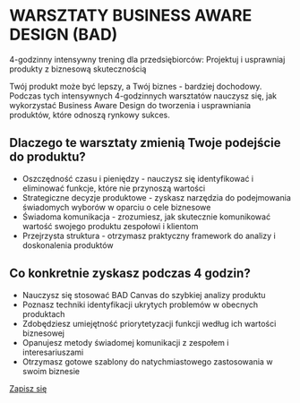 # WARSZTATY BUSINESS AWARE DESIGN (BAD)
4-godzinny intensywny trening dla przedsiębiorców: Projektuj i usprawniaj produkty z biznesową skutecznością

Twój produkt może być lepszy, a Twój biznes - bardziej dochodowy. Podczas tych intensywnych 4-godzinnych warsztatów nauczysz się, jak wykorzystać Business Aware Design do tworzenia i usprawniania produktów, które odnoszą rynkowy sukces.

## Dlaczego te warsztaty zmienią Twoje podejście do produktu?

 - Oszczędność czasu i pieniędzy - nauczysz się identyfikować i eliminować funkcje, które nie przynoszą wartości
 - Strategiczne decyzje produktowe - zyskasz narzędzia do podejmowania świadomych wyborów w oparciu o cele biznesowe
 - Świadoma komunikacja - zrozumiesz, jak skutecznie komunikować wartość swojego produktu zespołowi i klientom
 - Przejrzysta struktura - otrzymasz praktyczny framework do analizy i doskonalenia produktów
 
## Co konkretnie zyskasz podczas 4 godzin?

- Nauczysz się stosować BAD Canvas do szybkiej analizy produktu
- Poznasz techniki identyfikacji ukrytych problemów w obecnych produktach
- Zdobędziesz umiejętność priorytetyzacji funkcji według ich wartości biznesowej
- Opanujesz metody świadomej komunikacji z zespołem i interesariuszami
- Otrzymasz gotowe szablony do natychmiastowego zastosowania w swoim biznesie

 [Zapisz się](https://tidycal.com/maciejjankowski/bad-25-minutes)
